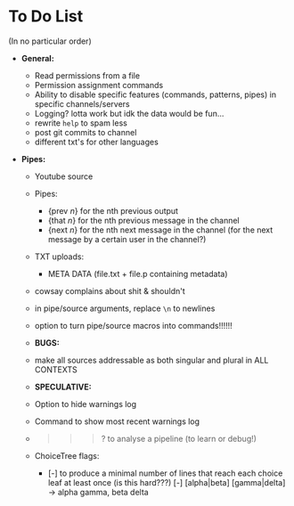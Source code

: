 # To Do List

(In no particular order)


* **General:**
    * Read permissions from a file
    * Permission assignment commands
    * Ability to disable specific features (commands, patterns, pipes) in specific channels/servers
    * Logging? lotta work but idk the data would be fun...
    * rewrite `help` to spam less
    * post git commits to channel
    * different txt's for other languages

* **Pipes:**
    * Youtube source
    * Pipes:
        * {prev *n*} for the nth previous output
        * {that *n*} for the nth previous message in the channel
        * {next *n*} for the nth next message in the channel (for the next message by a certain user in the channel?)

    * TXT uploads:
        * META DATA (file.txt + file.p containing metadata)

    * cowsay complains about shit & shouldn't

    * in pipe/source arguments, replace `\n` to newlines

    * option to turn pipe/source macros into commands!!!!!!

    * **BUGS:**
    * make all sources addressable as both singular and plural in ALL CONTEXTS

    * **SPECULATIVE:**
    * Option to hide warnings log
    * Command to show most recent warnings log
    * >>>? to analyse a pipeline (to learn or debug!)
    * ChoiceTree flags:
        * [-] to produce a minimal number of lines that reach each choice leaf at least once (is this hard???)
            [-] [alpha|beta] [gamma|delta] → alpha gamma, beta delta